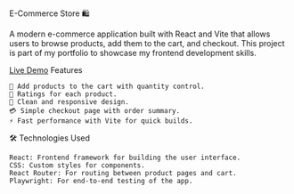E-Commerce Store 🛍️

A modern e-commerce application built with React and Vite that allows users to browse products, add them to the cart, and checkout. This project is part of my portfolio to showcase my frontend development skills.

[Live Demo](https://lyal178-weather.netlify.app/)
Features

    🛒 Add products to the cart with quantity control.
    📝 Ratings for each product.
    🎨 Clean and responsive design.
    💳 Simple checkout page with order summary.
    ⚡ Fast performance with Vite for quick builds.

🛠️ Technologies Used

    React: Frontend framework for building the user interface.
    CSS: Custom styles for components.
    React Router: For routing between product pages and cart.
    Playwright: For end-to-end testing of the app.